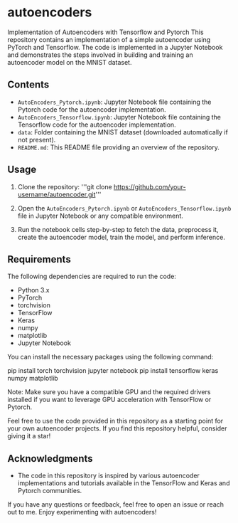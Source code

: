 # autoencoders
Implementation of Autoencoders with Tensorflow and Pytorch
This repository contains an implementation of a simple autoencoder using PyTorch and Tensorflow. The code is implemented in a Jupyter Notebook and demonstrates the steps involved in building and training an autoencoder model on the MNIST dataset.

## Contents

- `AutoEncoders_Pytorch.ipynb`: Jupyter Notebook file containing the Pytorch code for the autoencoder implementation.
- `AutoEncoders_Tensorflow.ipynb`: Jupyter Notebook file containing the Tensorflow code for the autoencoder implementation.
- `data`: Folder containing the MNIST dataset (downloaded automatically if not present).
- `README.md`: This README file providing an overview of the repository.

## Usage

1. Clone the repository:
'''git clone https://github.com/your-username/autoencoder.git'''

2. Open the `AutoEncoders_Pytorch.ipynb` or `AutoEncoders_Tensorflow.ipynb` file in Jupyter Notebook or any compatible environment.

3. Run the notebook cells step-by-step to fetch the data, preprocess it, create the autoencoder model, train the model, and perform inference.

## Requirements

The following dependencies are required to run the code:

- Python 3.x
- PyTorch
- torchvision
- TensorFlow
- Keras
- numpy
- matplotlib
- Jupyter Notebook

You can install the necessary packages using the following command:

pip install torch torchvision jupyter notebook
pip install tensorflow keras numpy matplotlib


Note: Make sure you have a compatible GPU and the required drivers installed if you want to leverage GPU acceleration with TensorFlow or Pytorch.

Feel free to use the code provided in this repository as a starting point for your own autoencoder projects. If you find this repository helpful, consider giving it a star!

## Acknowledgments

- The code in this repository is inspired by various autoencoder implementations and tutorials available in the TensorFlow and Keras and Pytorch communities.

If you have any questions or feedback, feel free to open an issue or reach out to me. Enjoy experimenting with autoencoders!

